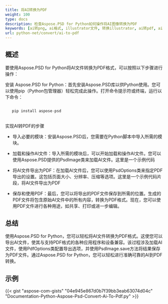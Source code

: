 ```yaml
---
title: 将AI转换为PDF
weight: 100
type: docs
description: 检查Aspose.PSD for Python如何操作将AI图像转换为PDF
keywords: [ai转png, ai格式, illustrator文件, 转换illustrator, ai转pdf, ai转jpeg, ai转tiff, ai转psd, psd api, python, 代码示例]
url: python-net/convert/ai-to-pdf
---
```


## **概述**
要使用Aspose.PSD for Python将AI文件转换为PDF格式，可以按照以下步骤进行操作：

安装 Aspose.PSD for Python：首先安装Aspose.PSD库以供Python使用。您可以使用pip（Python包管理器）轻松完成此操作。打开命令提示符或终端，运行以下命令：

```python

   pip install aspose-psd
  
```

实现AI转PDF的步骤

- 导入必要的模块：安装Aspose.PSD后，您需要在Python脚本中导入所需的模块。
- 加载和操作AI文件：导入所需的模块后，可以开始加载和操作AI文件。您可以使用Aspose.PSD提供的PsdImage类来加载AI文件。这里是一个示例代码

- 将AI文件导出为PDF：在加载AI文件后，您可以使用PsdOptions类来指定PDF导出的设置。这包括页面大小、分辨率、压缩等选项。这里是一个示例代码片段，将AI文件导出为PDF

- 保存和使用PDF：最后，您可以将导出的PDF文件保存到所需的位置。生成的PDF文件将包含原始AI文件中的所有内容，转换为PDF格式。现在，您可以使用PDF文件进行各种用途，如共享、打印或进一步编辑。

## **总结**
使用Aspose.PSD for Python，您可以轻松将AI文件转换为PDF格式。这使您可以导出AI文件，使其与支持PDF格式的各种应用程序和设备兼容。该过程涉及加载AI文件，使用PdfOptions类配置导出选项，并使用PsdImage.save方法将结果保存为PDF文件。通过Aspose.PSD for Python，您可以轻松进行准确可靠的AI到PDF转换。

## **示例**
{{< gist "aspose-com-gists" "04e945e867d0b7f39bb3eab63074d04c" "Documentation-Python-Aspose-Psd-Convert-Ai-To-Pdf.py" >}}
